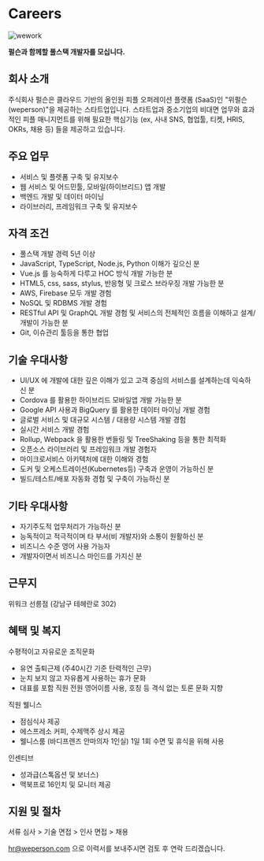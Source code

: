 # Careers

![wework](/img/careers/wework.png)

**펄슨과 함께할 풀스택 개발자를 모십니다.**

## 회사 소개

주식회사 펄슨은 클라우드 기반의 올인원 피플 오퍼레이션 플랫폼 (SaaS)인 "위펄슨(weperson)"을
제공하는 스타트업입니다.
스타트업과 중소기업의 비대면 업무와 효과적인 피플 매니지먼트를 위해 필요한 핵심기능
(ex, 사내 SNS, 협업툴, 티켓, HRIS, OKRs, 채용 등) 들을 제공하고 있습니다.

## 주요 업무

* 서비스 및 플렛폼 구축 및 유지보수
* 웹 서비스 및 어드민툴, 모바일(하이브리드) 앱 개발
* 백엔드 개발 및 데이터 마이닝
* 라이브러리, 프레임워크 구축 및 유지보수

## 자격 조건

* 풀스택 개발 경력 5년 이상
* JavaScript, TypeScript, Node.js, Python 이해가 깊으신 분
* Vue.js 를 능숙하게 다루고 HOC 방식 개발 가능한 분
* HTML5, css, sass, stylus, 반응형 및 크로스 브라우징 개발 가능한 분
* AWS, Firebase 모두 개발 경험
* NoSQL 및 RDBMS 개발 경험
* RESTful API 및 GraphQL 개발 경험 및 서비스의 전체적인 흐름을 이해하고 설계/개발이 가능한 분
* Git, 이슈관리 툴등을 통한 협업

## 기술 우대사항

* UI/UX 에 개발에 대한 깊은 이해가 있고 고객 중심의 서비스를 설계하는데 익숙하신 분
* Cordova 를 활용한 하이브리드 모바일앱 개발 가능한 분
* Google API 사용과 BigQuery 를 활용한 데이터 마이닝 개발 경험
* 글로벌 서비스 및 대규모 시스템 / 대용량 시스템 개발 경험
* 실시간 서비스 개발 경험
* Rollup, Webpack 을 활용한 번들링 및 TreeShaking 등을 통한 최적화
* 오픈소스 라이브러리 및 프레임워크 개발 경험자
* 마이크로서비스 아키텍처에 대한 이해와 경험
* 도커 및 오케스트레이션(Kubernetes등) 구축과 운영이 가능하신 분
* 빌드/테스트/배포 자동화 경험 및 구축이 가능하신 분

## 기타 우대사항

* 자기주도적 업무처리가 가능하신 분
* 능독적이고 적극적이며 타 부서(비 개발자)와 소통이 원활하신 분
* 비즈니스 수준 영어 사용 가능자
* 개발자이면서 비즈니스 마인드를 가지신 분

## 근무지

위워크 선릉점 (강남구 테헤란로 302)

## 혜택 및 복지

수평적이고 자유로운 조직문화
  - 유연 출퇴근제 (주40시간 기준 탄력적인 근무)
  - 눈치 보지 않고 자유롭게 사용하는 휴가 문화
  - 대표를 포함 직원 전원 영어이름 사용, 호칭 등 격식 없는 토론 문화 지향

직원 웰니스
  - 점심식사 제공
  - 에스프레소 커피, 수제맥주 상시 제공
  - 웰니스룸 (바디프렌즈 안마의자 1인실) 1일 1회 수면 및 휴식을 위해 사용

인센티브
  -  성과급(스톡옵션 및 보너스)
  -  맥북프로 16인치 및 모니터 제공

## 지원 및 절차

서류 심사 > 기술 면접 > 인사 면접 > 채용

hr@weperson.com 으로 이력서를 보내주시면 검토 후 연락 드리겠습니다.





